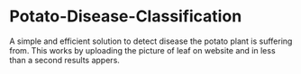 # Potato-Disease-Classification

A simple and efficient solution to detect disease the potato plant is suffering from.
This works by uploading the picture of leaf on website and in less than a second results appers.

